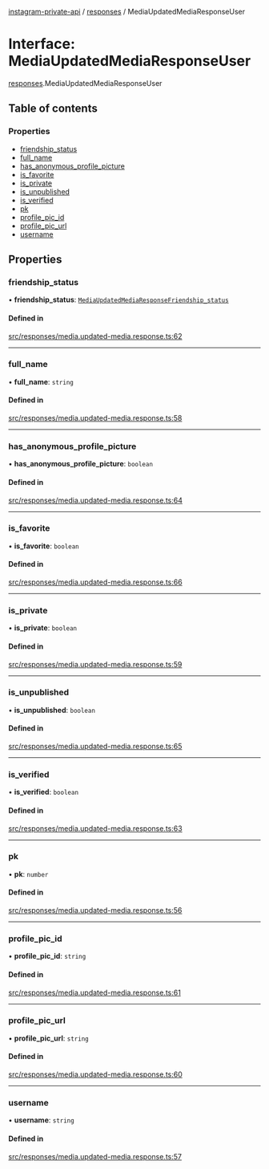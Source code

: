 [instagram-private-api](../../README.md) / [responses](../../modules/responses.md) / MediaUpdatedMediaResponseUser

# Interface: MediaUpdatedMediaResponseUser

[responses](../../modules/responses.md).MediaUpdatedMediaResponseUser

## Table of contents

### Properties

- [friendship\_status](MediaUpdatedMediaResponseUser.md#friendship_status)
- [full\_name](MediaUpdatedMediaResponseUser.md#full_name)
- [has\_anonymous\_profile\_picture](MediaUpdatedMediaResponseUser.md#has_anonymous_profile_picture)
- [is\_favorite](MediaUpdatedMediaResponseUser.md#is_favorite)
- [is\_private](MediaUpdatedMediaResponseUser.md#is_private)
- [is\_unpublished](MediaUpdatedMediaResponseUser.md#is_unpublished)
- [is\_verified](MediaUpdatedMediaResponseUser.md#is_verified)
- [pk](MediaUpdatedMediaResponseUser.md#pk)
- [profile\_pic\_id](MediaUpdatedMediaResponseUser.md#profile_pic_id)
- [profile\_pic\_url](MediaUpdatedMediaResponseUser.md#profile_pic_url)
- [username](MediaUpdatedMediaResponseUser.md#username)

## Properties

### friendship\_status

• **friendship\_status**: [`MediaUpdatedMediaResponseFriendship_status`](MediaUpdatedMediaResponseFriendship_status.md)

#### Defined in

[src/responses/media.updated-media.response.ts:62](https://github.com/Nerixyz/instagram-private-api/blob/4971f34/src/responses/media.updated-media.response.ts#L62)

___

### full\_name

• **full\_name**: `string`

#### Defined in

[src/responses/media.updated-media.response.ts:58](https://github.com/Nerixyz/instagram-private-api/blob/4971f34/src/responses/media.updated-media.response.ts#L58)

___

### has\_anonymous\_profile\_picture

• **has\_anonymous\_profile\_picture**: `boolean`

#### Defined in

[src/responses/media.updated-media.response.ts:64](https://github.com/Nerixyz/instagram-private-api/blob/4971f34/src/responses/media.updated-media.response.ts#L64)

___

### is\_favorite

• **is\_favorite**: `boolean`

#### Defined in

[src/responses/media.updated-media.response.ts:66](https://github.com/Nerixyz/instagram-private-api/blob/4971f34/src/responses/media.updated-media.response.ts#L66)

___

### is\_private

• **is\_private**: `boolean`

#### Defined in

[src/responses/media.updated-media.response.ts:59](https://github.com/Nerixyz/instagram-private-api/blob/4971f34/src/responses/media.updated-media.response.ts#L59)

___

### is\_unpublished

• **is\_unpublished**: `boolean`

#### Defined in

[src/responses/media.updated-media.response.ts:65](https://github.com/Nerixyz/instagram-private-api/blob/4971f34/src/responses/media.updated-media.response.ts#L65)

___

### is\_verified

• **is\_verified**: `boolean`

#### Defined in

[src/responses/media.updated-media.response.ts:63](https://github.com/Nerixyz/instagram-private-api/blob/4971f34/src/responses/media.updated-media.response.ts#L63)

___

### pk

• **pk**: `number`

#### Defined in

[src/responses/media.updated-media.response.ts:56](https://github.com/Nerixyz/instagram-private-api/blob/4971f34/src/responses/media.updated-media.response.ts#L56)

___

### profile\_pic\_id

• **profile\_pic\_id**: `string`

#### Defined in

[src/responses/media.updated-media.response.ts:61](https://github.com/Nerixyz/instagram-private-api/blob/4971f34/src/responses/media.updated-media.response.ts#L61)

___

### profile\_pic\_url

• **profile\_pic\_url**: `string`

#### Defined in

[src/responses/media.updated-media.response.ts:60](https://github.com/Nerixyz/instagram-private-api/blob/4971f34/src/responses/media.updated-media.response.ts#L60)

___

### username

• **username**: `string`

#### Defined in

[src/responses/media.updated-media.response.ts:57](https://github.com/Nerixyz/instagram-private-api/blob/4971f34/src/responses/media.updated-media.response.ts#L57)
